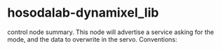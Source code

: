 
# hosodalab-dynamixel_lib

control node summary. This node will advertise a service asking for the mode, and the data to overwrite in the servo. 
Conventions: 



